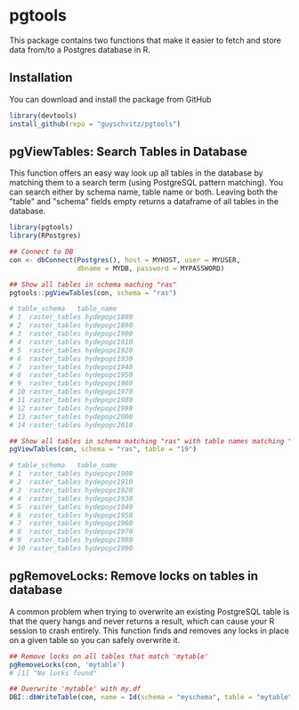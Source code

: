 # pgtools
This package contains two functions that make it easier to fetch and store data from/to a Postgres database in R. 

## Installation
You can download and install the package from GitHub

```r
library(devtools)
install_github(repo = "guyschvitz/pgtools")
```

## pgViewTables: Search Tables in Database
This function offers an easy way look up all tables in the database by matching them to a search term (using PostgreSQL pattern matching). You can search either by schema name, table name or both. Leaving both the "table" and "schema" fields empty returns a dataframe of all tables in the database.

```r
library(pgtools)
library(RPostgres)

## Connect to DB
con <- dbConnect(Postgres(), host = MYHOST, user = MYUSER, 
                 dbname = MYDB, password = MYPASSWORD)

## Show all tables in schema maching "ras"
pgtools::pgViewTables(con, schema = "ras")

# table_schema   table_name
# 1  raster_tables hydepopc1880
# 2  raster_tables hydepopc1890
# 3  raster_tables hydepopc1900
# 4  raster_tables hydepopc1910
# 5  raster_tables hydepopc1920
# 6  raster_tables hydepopc1930
# 7  raster_tables hydepopc1940
# 8  raster_tables hydepopc1950
# 9  raster_tables hydepopc1960
# 10 raster_tables hydepopc1970
# 11 raster_tables hydepopc1980
# 12 raster_tables hydepopc1990
# 13 raster_tables hydepopc2000
# 14 raster_tables hydepopc2010

## Show all tables in schema matching "ras" with table names matching "19"
pgViewTables(con, schema = "ras", table = "19")

# table_schema   table_name
# 1  raster_tables hydepopc1900
# 2  raster_tables hydepopc1910
# 3  raster_tables hydepopc1920
# 4  raster_tables hydepopc1930
# 5  raster_tables hydepopc1940
# 6  raster_tables hydepopc1950
# 7  raster_tables hydepopc1960
# 8  raster_tables hydepopc1970
# 9  raster_tables hydepopc1980
# 10 raster_tables hydepopc1990
```

## pgRemoveLocks: Remove locks on tables in database
A common problem when trying to overwrite an existing PostgreSQL table is that the query hangs and never returns a result, which can cause your R session to crash entirely. This function finds and removes any locks in place on a given table so you can safely overwrite it.

```r
## Remove locks on all tables that match 'mytable'
pgRemoveLocks(con, 'mytable')
# [1] "No locks found"

## Overwrite 'mytable' with my.df
DBI::dbWriteTable(con, name = Id(schema = "myschema", table = "mytable"), my.df, overwrite=T)
```

